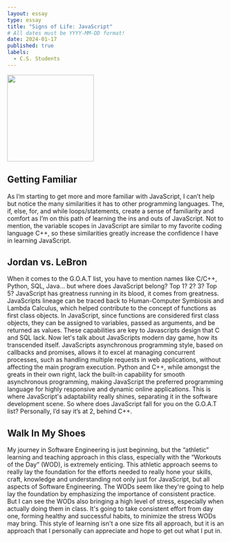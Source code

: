 ```yaml
---
layout: essay
type: essay
title: "Signs of Life: JavaScript"
# All dates must be YYYY-MM-DD format!
date: 2024-01-17
published: true
labels:
  - C.S. Students
---
```


<img width="200px" class="rounded float-start pe-4" src="../img/GOAT.jpg">

## Getting Familiar

As I’m starting to get more and more familiar with JavaScript, I can’t help but notice the many similarities it has to other programming languages. The, if, else, for, and while loops/statements, create a sense of familiarity and comfort as I’m on this path of learning the ins and outs of JavaScript. Not to mention, the variable scopes in JavaScript are similar to my favorite coding language C++, so these similarities greatly increase the confidence I have in learning JavaScript. 

## Jordan vs. LeBron

When it comes to the G.O.A.T list, you have to mention names like C/C++, Python, SQL, Java… but where does JavaScript belong? Top 1? 2? 3? Top 5? JavaScript has greatness running in its blood, it comes from greatness. JavaScripts lineage can be traced back to Human-Computer Symbiosis and Lambda Calculus, which helped contribute to the concept of functions as first class objects. In JavaScript, since functions are considered first class objects, they can be assigned to variables, passed as arguments, and be returned as values. These capabilities are key to Javascripts design that C and SQL lack. Now let's talk about JavaScripts modern day game, how its transcended itself. JavaScripts asynchronous programming style, based on callbacks and promises, allows it to excel at managing concurrent processes, such as handling multiple requests in web applications, without affecting the main program execution. Python and C++, while amongst the greats in their own right, lack the built-in capability for smooth asynchronous programming, making JavaScript the preferred programming language for highly responsive and dynamic online applications. This is where JavaScript's adaptability really shines, separating it in the software development scene. So where does JavaScript fall for you on the G.O.A.T list? Personally, I’d say it’s at 2, behind C++. 

## Walk In My Shoes

My journey in Software Engineering is just beginning, but the “athletic” learning and teaching approach in this class, especially with the “Workouts of the Day” (WOD), is extremely enticing. This athletic approach seems to really lay the foundation for the efforts needed to really hone your skills, craft, knowledge and understanding not only just for JavaScript, but all aspects of Software Engineering. The WODs seem like they're going to help lay the foundation by emphasizing the importance of consistent practice. But I can see the WODs also bringing a high level of stress, especially when actually doing them in class. It's going to take consistent effort from day one, forming healthy and successful habits, to minimize the stress WODs may bring. This style of learning isn't a one size fits all approach, but it is an approach that I personally can appreciate and hope to get out what I put in. 
